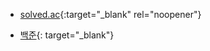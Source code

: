 - [solved.ac](https://solved.ac/problems/level){:target="_blank" rel="noopener"}

 
- [백준](https://www.acmicpc.net/){: target="_blank"}
